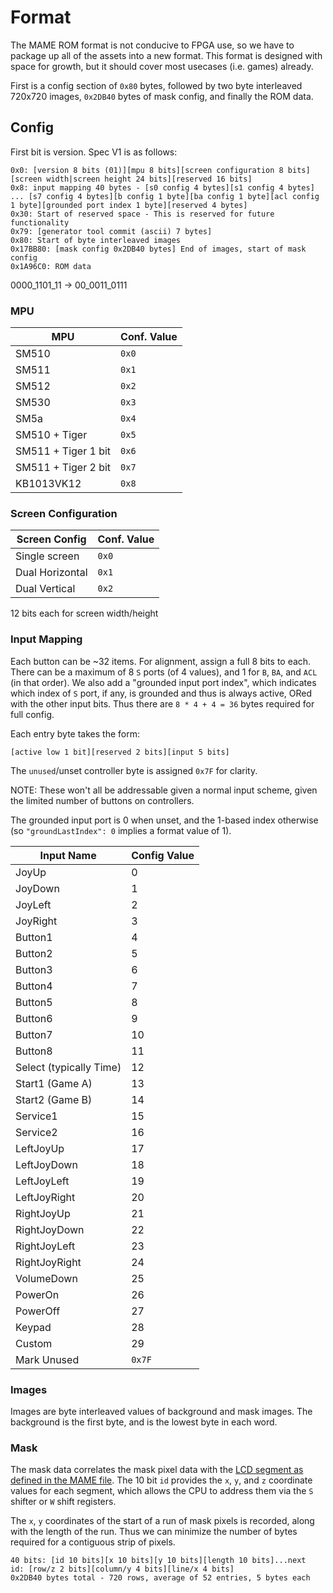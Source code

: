 # Format

The MAME ROM format is not conducive to FPGA use, so we have to package up all of the assets into a new format. This format is designed with space for growth, but it should cover most usecases (i.e. games) already.

First is a config section of `0x80` bytes, followed by two byte interleaved 720x720 images, `0x2DB40` bytes of mask config, and finally the ROM data.

## Config

First bit is version. Spec V1 is as follows:

```
0x0: [version 8 bits (01)][mpu 8 bits][screen configuration 8 bits][screen width|screen height 24 bits][reserved 16 bits]
0x8: input mapping 40 bytes - [s0 config 4 bytes][s1 config 4 bytes] ... [s7 config 4 bytes][b config 1 byte][ba config 1 byte][acl config 1 byte][grounded port index 1 byte][reserved 4 bytes]
0x30: Start of reserved space - This is reserved for future functionality
0x79: [generator tool commit (ascii) 7 bytes]
0x80: Start of byte interleaved images
0x17BB80: [mask config 0x2DB40 bytes] End of images, start of mask config
0x1A96C0: ROM data
```

0000_1101_11 -> 00_0011_0111

### MPU

| MPU                 | Conf. Value |
| ------------------- | ----------- |
| SM510               | `0x0`       |
| SM511               | `0x1`       |
| SM512               | `0x2`       |
| SM530               | `0x3`       |
| SM5a                | `0x4`       |
| SM510 + Tiger       | `0x5`       |
| SM511 + Tiger 1 bit | `0x6`       |
| SM511 + Tiger 2 bit | `0x7`       |
| KB1013VK12          | `0x8`       |

### Screen Configuration

| Screen Config   | Conf. Value |
| --------------- | ----------- |
| Single screen   | `0x0`       |
| Dual Horizontal | `0x1`       |
| Dual Vertical   | `0x2`       |

12 bits each for screen width/height

### Input Mapping

Each button can be ~32 items. For alignment, assign a full 8 bits to each. There can be a maximum of 8 `S` ports (of 4 values), and 1 for `B`, `BA`, and `ACL` (in that order). We also add a "grounded input port index", which indicates which index of `S` port, if any, is grounded and thus is always active, ORed with the other input bits. Thus there are `8 * 4 + 4 = 36` bytes required for full config.

Each entry byte takes the form:
```
[active low 1 bit][reserved 2 bits][input 5 bits]
```

The `unused`/unset controller byte is assigned `0x7F` for clarity.

NOTE: These won't all be addressable given a normal input scheme, given the limited number of buttons on controllers.

The grounded input port is 0 when unset, and the 1-based index otherwise (so `"groundLastIndex": 0` implies a format value of 1).

| Input Name              | Config Value |
| ----------------------- | ------------ |
| JoyUp                   | 0            |
| JoyDown                 | 1            |
| JoyLeft                 | 2            |
| JoyRight                | 3            |
| Button1                 | 4            |
| Button2                 | 5            |
| Button3                 | 6            |
| Button4                 | 7            |
| Button5                 | 8            |
| Button6                 | 9            |
| Button7                 | 10           |
| Button8                 | 11           |
| Select (typically Time) | 12           |
| Start1 (Game A)         | 13           |
| Start2 (Game B)         | 14           |
| Service1                | 15           |
| Service2                | 16           |
| LeftJoyUp               | 17           |
| LeftJoyDown             | 18           |
| LeftJoyLeft             | 19           |
| LeftJoyRight            | 20           |
| RightJoyUp              | 21           |
| RightJoyDown            | 22           |
| RightJoyLeft            | 23           |
| RightJoyRight           | 24           |
| VolumeDown              | 25           |
| PowerOn                 | 26           |
| PowerOff                | 27           |
| Keypad                  | 28           |
| Custom                  | 29           |
| Mark Unused             | `0x7F`       |

### Images

Images are byte interleaved values of background and mask images. The background is the first byte, and is the lowest byte in each word.

### Mask

The mask data correlates the mask pixel data with the [LCD segment as defined in the MAME file](graphics.md). The 10 bit `id` provides the `x`, `y`, and `z` coordinate values for each segment, which allows the CPU to address them via the `S` shifter or `W` shift registers.

The `x`, `y` coordinates of the start of a run of mask pixels is recorded, along with the length of the run. Thus we can minimize the number of bytes required for a contiguous strip of pixels.

```
40 bits: [id 10 bits][x 10 bits][y 10 bits][length 10 bits]...next
id: [row/z 2 bits][column/y 4 bits][line/x 4 bits]
0x2DB40 bytes total - 720 rows, average of 52 entries, 5 bytes each
```
